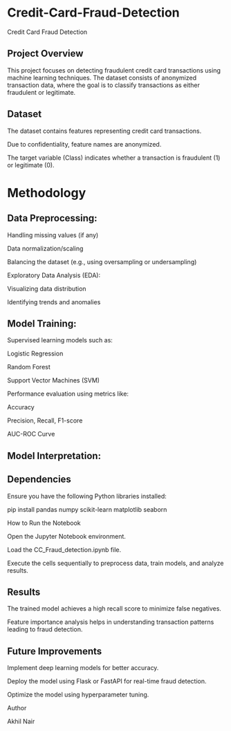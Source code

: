 # Credit-Card-Fraud-Detection
Credit Card Fraud Detection

## Project Overview

This project focuses on detecting fraudulent credit card transactions using machine learning techniques. The dataset consists of anonymized transaction data, where the goal is to classify transactions as either fraudulent or legitimate.

## Dataset

The dataset contains features representing credit card transactions.

Due to confidentiality, feature names are anonymized.

The target variable (Class) indicates whether a transaction is fraudulent (1) or legitimate (0).

# Methodology

## Data Preprocessing:

Handling missing values (if any)

Data normalization/scaling

Balancing the dataset (e.g., using oversampling or undersampling)

Exploratory Data Analysis (EDA):

Visualizing data distribution

Identifying trends and anomalies

## Model Training:

Supervised learning models such as:

Logistic Regression

Random Forest

Support Vector Machines (SVM)

Performance evaluation using metrics like:

Accuracy

Precision, Recall, F1-score

AUC-ROC Curve

## Model Interpretation:


## Dependencies

Ensure you have the following Python libraries installed:

pip install pandas numpy scikit-learn matplotlib seaborn

How to Run the Notebook

Open the Jupyter Notebook environment.

Load the CC_Fraud_detection.ipynb file.

Execute the cells sequentially to preprocess data, train models, and analyze results.

## Results

The trained model achieves a high recall score to minimize false negatives.

Feature importance analysis helps in understanding transaction patterns leading to fraud detection.

## Future Improvements

Implement deep learning models for better accuracy.

Deploy the model using Flask or FastAPI for real-time fraud detection.

Optimize the model using hyperparameter tuning.

Author

Akhil Nair

